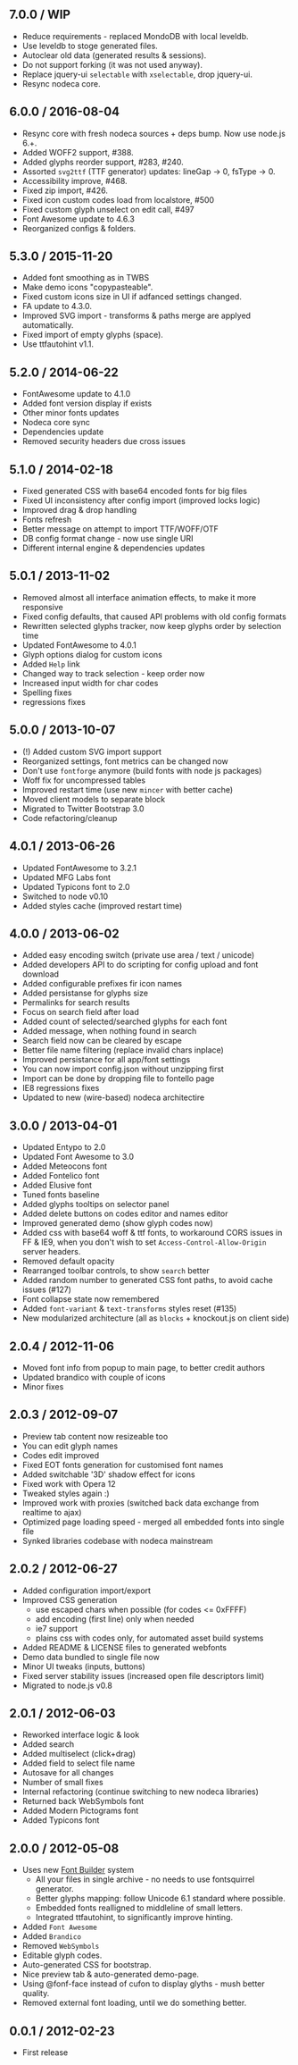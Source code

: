 7.0.0 / WIP
------------------

- Reduce requirements - replaced MondoDB with local leveldb.
- Use leveldb to stoge generated files.
- Autoclear old data (generated results & sessions).
- Do not support forking (it was not used anyway).
- Replace jquery-ui `selectable` with `xselectable`, drop jquery-ui.
- Resync nodeca core.


6.0.0 / 2016-08-04
------------------

- Resync core with fresh nodeca sources + deps bump. Now use
  node.js 6.+.
- Added WOFF2 support, #388.
- Added glyphs reorder support, #283, #240.
- Assorted `svg2ttf` (TTF generator) updates: lineGap -> 0, fsType -> 0.
- Accessibility improve, #468.
- Fixed zip import, #426.
- Fixed icon custom codes load from localstore, #500
- Fixed custom glyph unselect on edit call, #497
- Font Awesome update to 4.6.3
- Reorganized configs & folders.


5.3.0 / 2015-11-20
------------------

- Added font smoothing as in TWBS
- Make demo icons "copypasteable".
- Fixed custom icons size in UI if adfanced settings changed.
- FA update to 4.3.0.
- Improved SVG import - transforms & paths merge are applyed automatically.
- Fixed import of empty glyphs (space).
- Use ttfautohint v1.1.


5.2.0 / 2014-06-22
------------------

- FontAwesome update to 4.1.0
- Added font version display if exists
- Other minor fonts updates
- Nodeca core sync
- Dependencies update
- Removed security headers due cross issues


5.1.0 / 2014-02-18
------------------

- Fixed generated CSS with base64 encoded fonts for big files
- Fixed UI inconsistency after config import (improved locks logic)
- Improved drag & drop handling
- Fonts refresh
- Better message on attempt to import TTF/WOFF/OTF
- DB config format change - now use single URI
- Different internal engine & dependencies updates


5.0.1 / 2013-11-02
------------------

- Removed almost all interface animation effects, to make it more responsive
- Fixed config defaults, that caused API problems with old config formats
- Rewritten selected glyphs tracker, now keep glyphs order by selection time
- Updated FontAwesome to 4.0.1
- Glyph options dialog for custom icons
- Added `Help` link
- Changed way to track selection - keep order now
- Increased input width for char codes
- Spelling fixes
- regressions fixes


5.0.0 / 2013-10-07
------------------

- (!) Added custom SVG import support
- Reorganized settings, font metrics can be changed now
- Don't use `fontforge` anymore (build fonts with node js packages)
- Woff fix for uncompressed tables
- Improved restart time (use new `mincer` with better cache)
- Moved client models to separate block
- Migrated to Twitter Bootstrap 3.0
- Code refactoring/cleanup


4.0.1 / 2013-06-26
------------------

- Updated FontAwesome to 3.2.1
- Updated MFG Labs font
- Updated Typicons font to 2.0
- Switched to node v0.10
- Added styles cache (improved restart time)


4.0.0 / 2013-06-02
------------------

- Added easy encoding switch (private use area / text / unicode)
- Added developers API to do scripting for config upload and font download
- Added configurable prefixes fir icon names
- Added persistanse for glyphs size
- Permalinks for search results
- Focus on search field after load
- Added count of selected/searched glyphs for each font
- Added message, when nothing found in search
- Search field now can be cleared by escape
- Better file name filtering (replace invalid chars inplace)
- Improved persistance for all app/font settings
- You can now import config.json without unzipping first
- Import can be done by dropping file to fontello page
- IE8 regressions fixes
- Updated to new (wire-based) nodeca architectire


3.0.0 / 2013-04-01
------------------

- Updated Entypo to 2.0
- Updated Font Awesome to 3.0
- Added Meteocons font
- Added Fontelico font
- Added Elusive font
- Tuned fonts baseline
- Added glyphs tooltips on selector panel
- Added delete buttons on codes editor and names editor
- Improved generated demo (show glyph codes now)
- Added css with base64 woff & ttf fonts, to workaround CORS issues in FF & IE9,
  when you don't wish to set `Access-Control-Allow-Origin` server headers.
- Removed default opacity
- Rearranged toolbar controls, to show `search` better
- Added random number to generated CSS font paths, to avoid cache issues (#127)
- Font collapse state now remembered
- Added `font-variant` & `text-transforms` styles reset (#135)
- New modularized architecture (all as `blocks` + knockout.js on client side)


2.0.4 / 2012-11-06
------------------

- Moved font info from popup to main page, to better credit authors
- Updated brandico with couple of icons
- Minor fixes


2.0.3 / 2012-09-07
------------------

- Preview tab content now resizeable too
- You can edit glyph names
- Codes edit improved
- Fixed EOT fonts generation for customised font names
- Added switchable '3D' shadow effect for icons
- Fixed work with Opera 12
- Tweaked styles again :)
- Improved work with proxies (switched back data exchange from realtime to ajax)
- Optimized page loading speed - merged all embedded fonts into single file
- Synked libraries codebase with nodeca mainstream


2.0.2 / 2012-06-27
------------------

- Added configuration import/export
- Improved CSS generation
  - use escaped chars when possible (for codes <= 0xFFFF)
  - add encoding (first line) only when needed
  - ie7 support
  - plains css with codes only, for automated asset build systems
- Added README & LICENSE files to generated webfonts
- Demo data bundled to single file now
- Minor UI tweaks (inputs, buttons)
- Fixed server stability issues (increased open file descriptors limit)
- Migrated to node.js v0.8


2.0.1 / 2012-06-03
------------------

- Reworked interface logic & look
- Added search
- Added multiselect (click+drag)
- Added field to select file name
- Autosave for all changes
- Number of small fixes
- Internal refactoring (continue switching to new nodeca libraries)
- Returned back WebSymbols font
- Added Modern Pictograms font
- Added Typicons font


2.0.0 / 2012-05-08
------------------

- Uses new [Font Builder](https://github.com/fontello/font-builder) system
  - All your files in single archive - no needs to use fontsquirrel generator.
  - Better glyphs mapping: follow Unicode 6.1 standard where possible.
  - Embedded fonts realligned to middleline of small letters.
  - Integrated ttfautohint, to significantly improve hinting.
- Added `Font Awesome`
- Added `Brandico`
- Removed `WebSymbols`
- Editable glyph codes.
- Auto-generated CSS for bootstrap.
- Nice preview tab & auto-generated demo-page.
- Using @fonf-face instead of cufon to display glyths - mush better quality.
- Removed external font loading, until we do something better.


0.0.1 / 2012-02-23
------------------

- First release
